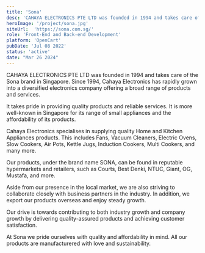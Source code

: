 ```yaml
---
title: 'Sona'
desc: 'CAHAYA ELECTRONICS PTE LTD was founded in 1994 and takes care of the Sona brand in Singapore. Since 1994, Cahaya Electronics has rapidly grown into a diversified electronics company offering a broad range of products and services.'
heroImage: '/project/sona.jpg'
siteUrl:  'https://sona.com.sg/'
role: 'Front-End and Back-end Development'
platform: 'OpenCart'
pubDate: 'Jul 08 2022'
status: 'active'
date: "Mar 26 2024"
---
```


CAHAYA ELECTRONICS PTE LTD was founded in 1994 and takes care of the Sona brand in Singapore. Since 1994, Cahaya Electronics has rapidly grown into a diversified electronics company offering a broad range of products and services.

It takes pride in providing quality products and reliable services. It is more well-known in Singapore for its range of small appliances and the affordability of its products.

Cahaya Electronics specialises in supplying quality Home and Kitchen Appliances products. This includes Fans, Vacuum Cleaners, Electric Ovens, Slow Cookers, Air Pots, Kettle Jugs, Induction Cookers, Multi Cookers, and many more.

Our products, under the brand name SONA, can be found in reputable hypermarkets and retailers, such as Courts, Best Denki, NTUC, Giant, OG, Mustafa, and more.

Aside from our presence in the local market, we are also striving to collaborate closely with business partners in the industry. In addition, we export our products overseas and enjoy steady growth.

Our drive is towards contributing to both industry growth and company growth by delivering quality-assured products and achieving customer satisfaction.

At Sona we pride ourselves with quality and affordability in mind. All our products are manufacturered with love and sustainability.
